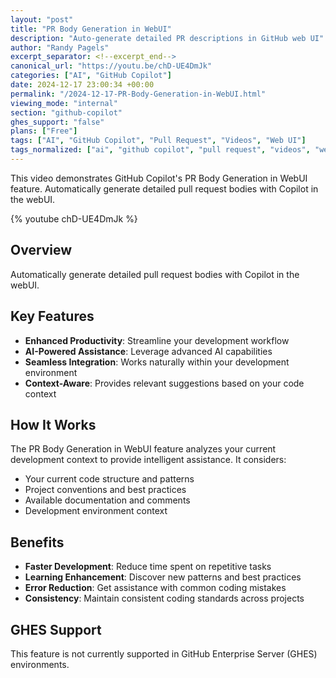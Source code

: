 ```yaml
---
layout: "post"
title: "PR Body Generation in WebUI"
description: "Auto-generate detailed PR descriptions in GitHub web UI"
author: "Randy Pagels"
excerpt_separator: <!--excerpt_end-->
canonical_url: "https://youtu.be/chD-UE4DmJk"
categories: ["AI", "GitHub Copilot"]
date: 2024-12-17 23:00:34 +00:00
permalink: "/2024-12-17-PR-Body-Generation-in-WebUI.html"
viewing_mode: "internal"
section: "github-copilot"
ghes_support: "false"
plans: ["Free"]
tags: ["AI", "GitHub Copilot", "Pull Request", "Videos", "Web UI"]
tags_normalized: ["ai", "github copilot", "pull request", "videos", "web ui"]
---
```


This video demonstrates GitHub Copilot's PR Body Generation in WebUI feature. Automatically generate detailed pull request bodies with Copilot in the webUI.<!--excerpt_end-->

{% youtube chD-UE4DmJk %}

## Overview

Automatically generate detailed pull request bodies with Copilot in the webUI.

## Key Features

- **Enhanced Productivity**: Streamline your development workflow
- **AI-Powered Assistance**: Leverage advanced AI capabilities
- **Seamless Integration**: Works naturally within your development environment
- **Context-Aware**: Provides relevant suggestions based on your code context

## How It Works

The PR Body Generation in WebUI feature analyzes your current development context to provide intelligent assistance. It considers:

- Your current code structure and patterns
- Project conventions and best practices
- Available documentation and comments
- Development environment context

## Benefits

- **Faster Development**: Reduce time spent on repetitive tasks
- **Learning Enhancement**: Discover new patterns and best practices
- **Error Reduction**: Get assistance with common coding mistakes
- **Consistency**: Maintain consistent coding standards across projects

## GHES Support

This feature is not currently supported in GitHub Enterprise Server (GHES) environments.
